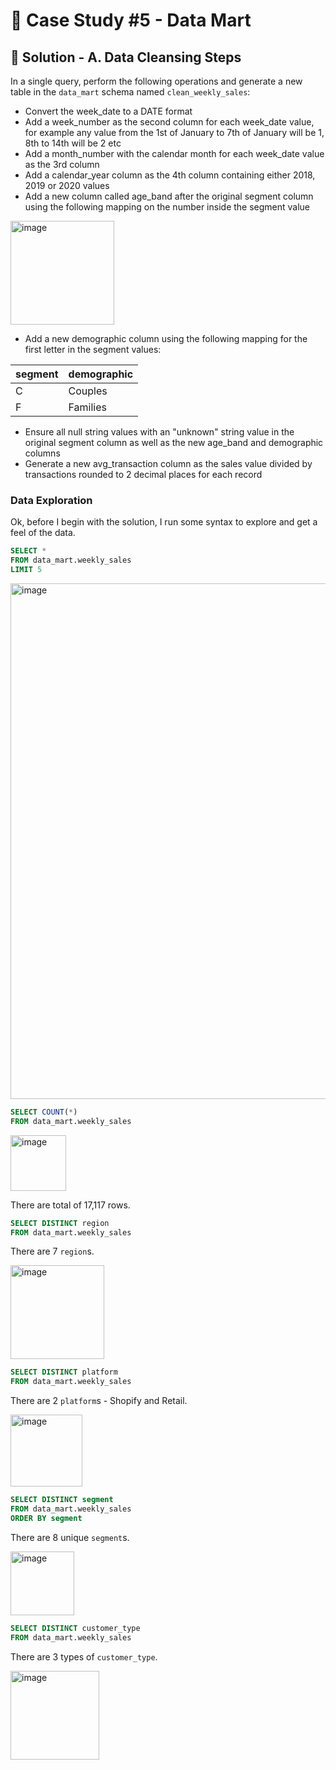 # 🛒 Case Study #5 - Data Mart

## 🧼 Solution - A. Data Cleansing Steps

In a single query, perform the following operations and generate a new table in the `data_mart` schema named `clean_weekly_sales`:
- Convert the week_date to a DATE format
- Add a week_number as the second column for each week_date value, for example any value from the 1st of January to 7th of January will be 1, 8th to 14th will be 2 etc
- Add a month_number with the calendar month for each week_date value as the 3rd column
- Add a calendar_year column as the 4th column containing either 2018, 2019 or 2020 values
- Add a new column called age_band after the original segment column using the following mapping on the number inside the segment value
  
<img width="166" alt="image" src="https://user-images.githubusercontent.com/81607668/131438667-3b7f3da5-cabc-436d-a352-2022841fc6a2.png">
  
- Add a new demographic column using the following mapping for the first letter in the segment values:  

| segment | demographic | 
| ------- | ----------- |
| C | Couples |
| F | Families |

- Ensure all null string values with an "unknown" string value in the original segment column as well as the new age_band and demographic columns
- Generate a new avg_transaction column as the sales value divided by transactions rounded to 2 decimal places for each record

### Data Exploration

Ok, before I begin with the solution, I run some syntax to explore and get a feel of the data.

````sql
SELECT *
FROM data_mart.weekly_sales
LIMIT 5
````

<img width="825" alt="image" src="https://user-images.githubusercontent.com/81607668/131461620-3cf44ebc-dbde-43d2-bbd4-bc8a648c4e1d.png">

````sql
SELECT COUNT(*)
FROM data_mart.weekly_sales
````

<img width="89" alt="image" src="https://user-images.githubusercontent.com/81607668/131461755-6e86df9d-a923-4f2c-96b0-f656e4867ff4.png">

There are total of 17,117 rows.

````sql
SELECT DISTINCT region
FROM data_mart.weekly_sales
````

There are 7 `region`s.

<img width="150" alt="image" src="https://user-images.githubusercontent.com/81607668/131461982-ab8a0f6c-e88d-483a-92a0-b8569cbe9301.png">

````sql
SELECT DISTINCT platform
FROM data_mart.weekly_sales
````

There are 2 `platform`s - Shopify and Retail.

<img width="115" alt="image" src="https://user-images.githubusercontent.com/81607668/131462951-3d93f35b-751b-4270-a0d4-d17f2d52bfe5.png">

````sql
SELECT DISTINCT segment
FROM data_mart.weekly_sales
ORDER BY segment
````

There are 8 unique `segment`s.

<img width="102" alt="image" src="https://user-images.githubusercontent.com/81607668/131462305-91713443-b243-4099-88e4-95f9c7cb65f6.png">

````sql
SELECT DISTINCT customer_type
FROM data_mart.weekly_sales
````

There are 3 types of `customer_type`.

<img width="142" alt="image" src="https://user-images.githubusercontent.com/81607668/131462439-eeb70a70-5533-48fd-aa5a-ee1a36d0e2d1.png">

